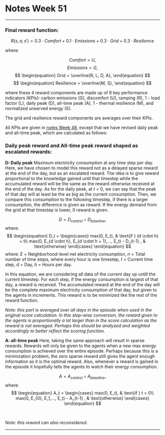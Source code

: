 # Notes Week 51
---

### Final reward function:

$$
\begin{equation}
    R(s, a, s') = 0.3 \cdot Comfort + 0.1 \cdot Emissions + 0.3 \cdot Grid + 0.3 \cdot Resilience
\end{equation}
$$

where:

$$
\begin{equation}
    Comfort = U,
\end{equation}
$$
$$
\begin{equation}
    Emissions = G,
\end{equation}
$$
$$
\begin{equation}
    Grid = \overline{R, L, D, A},
\end{equation}
$$
$$
\begin{equation}
    Resilience = \overline{M, S},
\end{equation}
$$

where these 4 reward components are made up of 8 key performance indicators (KPIs): carbon emissions (G), discomfort (U), ramping (R), 1 - load factor (L), daily peak (D), all-time peak (A), 1 - thermal resilience (M), and normalized unserved energy (S).

The grid and resilience reward components are averages over their KPIs. 

All KPIs are given in [notes Week 48](week_48.md), except that we have revised daily peak and all-time peak, which are calculated as follows:

### Daily peak reward and All-time peak reward shaped as escalated rewards:

**D: Daily peak**
Maximum electricity consumption at any time step per day. Here, we have chosen to model this reward not as a delayed sparse reward at the end of the day, but as an escalated reward. The idea is to give reward proportional to the knowledge gained until that timestep while the accumulated reward will be the same as the reward otherwise received at the end of the day. As for the daily peak, at $t$ = 0, we can say that the peak of that day will at least be the as big as the current consumption. Then, we compare this consumption to the following timestep, if there is a larger consumption, the difference is given as reward. If the energy demand from the grid at that timestep is lower, 0 reward is given.

<!-- NOTE: ESCALATED REWARD -->

$$
\begin{equation}
    D = D_{control} \div D_{baseline},
\end{equation}
$$
where:
$$
\begin{equation}
    D_t =
    \begin{cases}
        max(0, E_t), & \text{if } (d \cdot h) = t\\
        max(0, E_{d \cdot h}, E_{d \cdot h + 1},..., E_t) - D_{t-1} , & \text{otherwise}
    \end{cases}
\end{equation}
$$
where:
$E$ = Neighborhood-level net electricity consumption,
$n$ = Total number of time steps, where every hour is one timestep,
$t$ = Current time step,
$d$ = Day,
$h$ = Hours per day.

In this equation, we are considering all data of the current day up untill the current timestep. For each step, if the energy consumption is largest of that day, a reward is received. The accumulated reward at the end of the day will be the complete maximum electricity consumption of that day, but given to the agents in increments. This reward is to be minimized like the rest of the reward function.

*Note: this part is averaged over all days in the episode when used in the original score calculation. In this step-wise conversion, the reward given to the agents is proportionally a lot larger than in the score calculation as the reward is not averaged. Perhaps this should be analyzed and weighted accordingly to better reflect the scoring function.*

**A: all-time peak**
Here, taking the same approach will result in sparse rewards. Rewards will only be given to the agents when a new max energy consumption is achieved over the entire episode. Perhaps because this is a minimization problem, the zero sparse reward still gives the agent enough information as it is the optimal reward. Also, whenever a reward is gained in the episode it hopefully tells the agents to watch their energy consumption.

$$
\begin{equation}
    A = A_{control} \div A_{baseline},
\end{equation}
$$
where:
$$
\begin{equation}
    A_t =
    \begin{cases}
        max(0, E_t), & \text{if } t = 0\\
        max(0, E_{0}, E_1,..., E_t) - A_{t-1} , & \text{otherwise}
    \end{cases}
\end{equation}
$$

<br/>

*Note: this reward can also reconsidered.*

---

